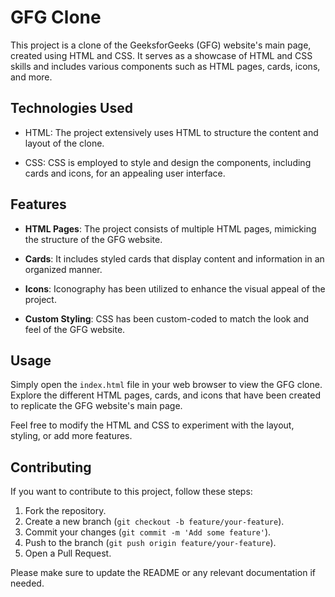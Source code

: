 # GFG Clone

This project is a clone of the GeeksforGeeks (GFG) website's main page, created using HTML and CSS. It serves as a showcase of HTML and CSS skills and includes various components such as HTML pages, cards, icons, and more.

## Technologies Used

- HTML: The project extensively uses HTML to structure the content and layout of the clone.

- CSS: CSS is employed to style and design the components, including cards and icons, for an appealing user interface.

## Features

- **HTML Pages**: The project consists of multiple HTML pages, mimicking the structure of the GFG website.

- **Cards**: It includes styled cards that display content and information in an organized manner.

- **Icons**: Iconography has been utilized to enhance the visual appeal of the project.

- **Custom Styling**: CSS has been custom-coded to match the look and feel of the GFG website.

## Usage

Simply open the `index.html` file in your web browser to view the GFG clone. Explore the different HTML pages, cards, and icons that have been created to replicate the GFG website's main page.

Feel free to modify the HTML and CSS to experiment with the layout, styling, or add more features.

## Contributing

If you want to contribute to this project, follow these steps:

1. Fork the repository.
2. Create a new branch (`git checkout -b feature/your-feature`).
3. Commit your changes (`git commit -m 'Add some feature'`).
4. Push to the branch (`git push origin feature/your-feature`).
5. Open a Pull Request.

Please make sure to update the README or any relevant documentation if needed.



